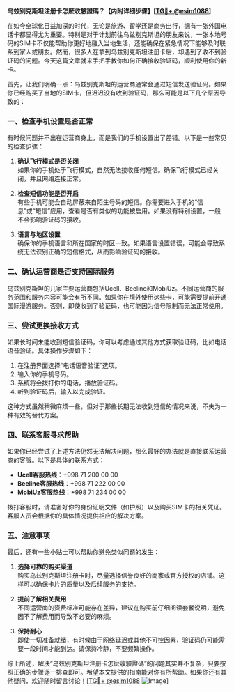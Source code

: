 **乌兹别克斯坦注册卡怎麽收驗證碼？【内附详细步骤】[[TG💪+ @esim1088](https://t.me/s/esim1088)]**

在如今全球化日益加深的时代，无论是旅游、留学还是商务出行，拥有一张外国电话卡都显得尤为重要。特别是对于计划前往乌兹别克斯坦的朋友来说，一张本地号码的SIM卡不仅能帮助你更好地融入当地生活，还能确保在紧急情况下能够及时联系到家人或朋友。然而，很多人在拿到乌兹别克斯坦注册卡后，却遇到了收不到验证码的问题。今天这篇文章就来手把手教你如何正确接收验证码，顺利使用你的新卡。

首先，让我们明确一点：乌兹别克斯坦的运营商通常会通过短信发送验证码。如果你已经购买了当地的SIM卡，但迟迟没有收到验证码，那么可能是以下几个原因导致的：

### 一、检查手机设置是否正常

有时候问题并不出在运营商身上，而是我们的手机设置出了差错。以下是一些常见的检查步骤：

1. **确认飞行模式是否关闭**  
   如果你的手机处于飞行模式，自然无法接收任何短信。确保飞行模式已经关闭，并且网络连接正常。

2. **检查短信功能是否开启**  
   有些手机可能会自动屏蔽来自陌生号码的短信。你需要进入手机的“信息”或“短信”应用，查看是否有类似的功能被启用。如果没有特别设置，一般不会影响验证码的接收。

3. **语言与地区设置**  
   确保你的手机语言和所在国家的时区一致。如果语言设置错误，可能会导致系统无法识别正确的短信格式，从而影响验证码的接收。

### 二、确认运营商是否支持国际服务

乌兹别克斯坦的几家主要运营商包括Ucell、Beeline和MobiUz。不同运营商的服务范围和服务内容可能会有所不同。如果你在境外使用这些卡，可能需要提前开通国际漫游服务。否则，即使收到了验证码，也可能因为信号限制而无法正常使用。

### 三、尝试更换接收方式

如果长时间未能收到短信验证码，你可以考虑通过其他方式获取验证码，比如电话语音验证。具体操作步骤如下：

1. 在注册界面选择“电话语音验证”选项。
2. 输入你的手机号码。
3. 系统将会拨打你的电话，播放验证码。
4. 听到验证码后，输入以完成验证。

这种方式虽然稍微麻烦一些，但对于那些长期无法收到短信的情况来说，不失为一种有效的替代方案。

### 四、联系客服寻求帮助

如果你已经尝试了上述方法仍然无法解决问题，那么最好的办法就是直接联系运营商的客服。以下是具体的联系方式：

- **Ucell客服热线**：+998 71 200 00 00  
- **Beeline客服热线**：+998 71 222 00 00  
- **MobiUz客服热线**：+998 71 234 00 00  

拨打客服时，请准备好你的身份证明文件（如护照）以及购买SIM卡的相关凭证。客服人员会根据你的具体情况提供相应的解决方案。

### 五、注意事项

最后，还有一些小贴士可以帮助你避免类似问题的发生：

1. **选择可靠的购买渠道**  
   购买乌兹别克斯坦注册卡时，尽量选择信誉良好的商家或官方授权的店铺。这样可以确保卡片的质量以及后续服务的支持。

2. **提前了解相关费用**  
   不同运营商的资费标准可能存在差异，建议在购买前仔细阅读套餐说明，避免因不了解费用而导致不必要的麻烦。

3. **保持耐心**  
   即使一切准备就绪，有时候由于网络延迟或其他不可控因素，验证码仍可能需要一段时间才能到达。请保持冷静，不要频繁操作。

综上所述，解决“乌兹别克斯坦注册卡怎麽收驗證碼”的问题其实并不复杂，只要按照正确的步骤逐一排查即可。希望本文提供的指南能对你有所帮助。如果你还有其他疑问，欢迎随时留言讨论！[[TG💪+ @esim1088](https://t.me/s/esim1088) ![Image](https://i.postimg.cc/4NQfJmqS/Snipaste-2025-05-13-00-14-12.png)]